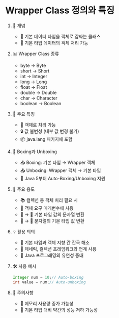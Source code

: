 # Wrapper Class 정의와 특징
1. 📌 개념
    - 🎁 기본 데이터 타입을 객체로 감싸는 클래스
    - 🔄 기본 타입 데이터의 객체 처리 가능
2. 📊 Wrapper Class 종류
    - byte → Byte
    - short → Short
    - int → Integer
    - long → Long
    - float → Float
    - double → Double
    - char → Character
    - boolean → Boolean
3. 🌟 주요 특징
    - 🧩 객체로 처리 가능
    - 🔒 값 불변성 (내부 값 변경 불가)
    - 📦 java.lang 패키지에 포함
4. 🔄 Boxing과 Unboxing
    - 📥 Boxing: 기본 타입 → Wrapper 객체
    - 📤 Unboxing: Wrapper 객체 → 기본 타입
    - 🚀 Java 5부터 Auto-Boxing/Unboxing 지원
5. 💼 주요 용도
    - 📚 컬렉션 등 객체 처리 필요 시
    - 🔗 객체 요구 매개변수에 사용
    - 🔢 → 📝 기본 타입 값의 문자열 변환
    - 📝 → 🔢 문자열의 기본 타입 값 변환
6. 💡 활용 의의
    - 🌉 기본 타입과 객체 지향 간 간극 해소
    - 🧩 제네릭, 컬렉션 프레임워크와 연계 사용
    - 🚀 Java 프로그래밍의 유연성 증대
7. 🛠️ 사용 예시

    ```java
    Integer num = 10;// Auto-boxing
    int value = num;// Auto-unboxing
    ```

8. 🎯 주의사항
    - 💾 메모리 사용량 증가 가능성
    - 🐢 기본 타입 대비 약간의 성능 저하 가능성